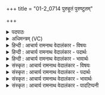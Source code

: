 +++
title = "01-2_0714 पुरुहूतं पुरुष्टुतम्"

+++
<details><summary>पदपाठः</summary>

पु꣣रुहूत꣢म्। पु꣣रु। हूत꣣म्। पु꣣रुष्टुत꣢म्। पु꣣रु। स्तुत꣢म्। गा꣣थान्य꣢꣯म्। स꣡न꣢꣯श्रुतम्। स꣡न꣢꣯। श्रु꣣तम्। इ꣡न्द्रः꣢꣯। इ꣡ति꣢꣯। ब्र꣣वीतन। ब्रवीत। न। ७१४।
</details>

<details><summary>अधिमन्त्रम् (VC)</summary>

- इन्द्रः
- श्रुतकक्षः सुकक्षो वा आङ्गिरसः
- गायत्री
- षड्जः
</details>

<details><summary>हिन्दी : आचार्य रामनाथ वेदालंकार - विषयः</summary>

अगले मन्त्र में आचार्य शिष्यों को कह रहा है।
</details>

<details><summary>हिन्दी : आचार्य रामनाथ वेदालंकार - पदार्थः</summary>

पदार्थान्वयभाषाः -  हे शिष्यो!तुम(पुरुहूतम्)बहुतों से पुकारे जानेवाले, (पुरुस्तुतम्)बहुत स्तुति किये जानेवाले, (गाथान्यम्)वेदवाणियों को प्राप्त करानेवाले अर्थात् वेदवाणियों के उपदेष्टा, (सनश्रुतम्)सनातन-रूप से प्रसिद्ध परमेश्वर को ही(इन्द्रः इति)इन्द्र नाम से(ब्रवीतन)कहा करो ॥२॥
</details>

<details><summary>हिन्दी : आचार्य रामनाथ वेदालंकार - भावार्थः</summary>

भावार्थभाषाः -  यद्यपि इन्द्र का अर्थ आचार्य भी होता है तथापि इन्द्रों का भी इन्द्र परमेश्वर ही है,जैसा कि योगदर्शन १।२६ में वर्णित है कि ‘ईश्वर काल से बंधा न होने के कारण प्राचीनों का भी गुरु है’ ॥२॥
</details>

<details><summary>संस्कृत : आचार्य रामनाथ वेदालंकार - विषयः</summary>

अथाचार्यः शिष्यान् प्राह।
</details>

<details><summary>संस्कृत : आचार्य रामनाथ वेदालंकार - पदार्थः</summary>

पदार्थान्वयभाषाः -  भोः शिष्याः!यूयम्(पुरुहूतम्)पुरुभिः बहुभिः आहूतम्, (पुरुष्टुतम्)बहुस्तुतम्, (गाथान्यम्२)गीयन्ते इति गाथाः वेदवाचः ताः नयति प्रापयतीति गाथानीः तम्,वेदवाचामुपदेष्टारम्, (सनश्रुतम्३)सनातनतया प्रसिद्धम् परमेश्वरमेव(इन्द्रः इति)इन्द्र इति नाम्ना(ब्रवीतन)ब्रूत।[ब्रूञ् व्यक्तायां वाचि,अदादिः,ईडागमश्छान्दसः,तस्य तनबादेशः]॥२॥
</details>

<details><summary>संस्कृत : आचार्य रामनाथ वेदालंकार - भावार्थः</summary>

भावार्थभाषाः -  यद्यप्याचार्योऽपि ‘इन्द्र’पदवाच्योऽस्ति तथापि इन्द्राणामपि इन्द्रः परमेश्वर एव विद्यते,“स पूर्वेषामपि गुरुः कालेनानवच्छेदात्”(योग० १।२६)इत्युक्तेः ॥२॥
</details>

<details><summary>संस्कृत : आचार्य रामनाथ वेदालंकार - पादटिप्पनी</summary>

टिप्पणी:   १. ऋ० ८।९२।२ २. गाथाः स्तोत्रशस्त्रमन्त्राणि ताभिः नीयते यः स गाथान्यः तं गाथान्यम्—इति वि०। गाथान्यं गानयोग्यं गातव्यम्—इति सा०। (गाथान्यः) यो गाथा नयति तस्य—इति ऋ० १।१९०।१ भाष्ये द०। ३. सनशब्दः सदावाची, सदैव विश्रुतम्—इति वि०।
</details>